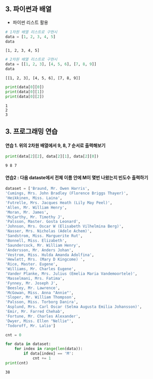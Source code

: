 ## 3. 파이썬과 배열
- 파이썬 리스트 활용


```python
# 1차원 배열 리스트로 구현시
data = [1, 2, 3, 4, 5]
data
```




    [1, 2, 3, 4, 5]




```python
# 2차원 배열 리스트로 구현시
data = [[1, 2, 3], [4, 5, 6], [7, 8, 9]]
data
```




    [[1, 2, 3], [4, 5, 6], [7, 8, 9]]




```python
print(data[0][0])
print(data[0][1])
print(data[0][2])
```

    1
    2
    3


## 3. 프로그래밍 연습

#### 연습 1. 위의 2차원 배열에서 9, 8, 7 순서로 출력해보기


```python
print(data[2][2], data[2][1], data[2][0])
```

    9 8 7


#### 연습2 : 다음 dataste에서 전체 이름 안에 M이 몇번 나왔는지 빈도수 출력하기


```python
dataset = ['Braund, Mr. Owen Harris',
'Cumings, Mrs. John Bradley (Florence Briggs Thayer)',
'Heikkinen, Miss. Laina',
'Futrelle, Mrs. Jacques Heath (Lily May Peel)',
'Allen, Mr. William Henry',
'Moran, Mr. James',
'McCarthy, Mr. Timothy J',
'Palsson, Master. Gosta Leonard',
'Johnson, Mrs. Oscar W (Elisabeth Vilhelmina Berg)',
'Nasser, Mrs. Nicholas (Adele Achem)',
'Sandstrom, Miss. Marguerite Rut',
'Bonnell, Miss. Elizabeth',
'Saundercock, Mr. William Henry',
'Andersson, Mr. Anders Johan',
'Vestrom, Miss. Hulda Amanda Adolfina',
'Hewlett, Mrs. (Mary D Kingcome) ',
'Rice, Master. Eugene',
'Williams, Mr. Charles Eugene',
'Vander Planke, Mrs. Julius (Emelia Maria Vandemoortele)',
'Masselmani, Mrs. Fatima',
'Fynney, Mr. Joseph J',
'Beesley, Mr. Lawrence',
'McGowan, Miss. Anna "Annie"',
'Sloper, Mr. William Thompson',
'Palsson, Miss. Torborg Danira',
'Asplund, Mrs. Carl Oscar (Selma Augusta Emilia Johansson)',
'Emir, Mr. Farred Chehab',
'Fortune, Mr. Charles Alexander',
'Dwyer, Miss. Ellen "Nellie"',
'Todoroff, Mr. Lalio']
```


```python
cnt = 0

for data in dataset:
    for index in range(len(data)):
        if data[index] == 'M':
            cnt += 1
print(cnt)
```

    38



```python

```


```python

```


```python

```
